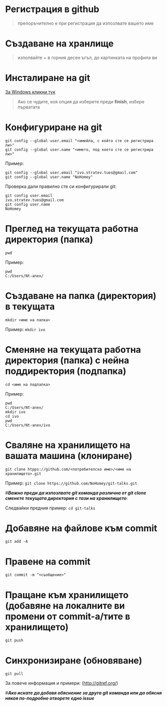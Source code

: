 # Регистрация в github
> препоръчително е при регистрация да изпозлвате вашето име

# Създаване на хранлище
> изполвайте + в горния десен ъгъл, до картинката на профила ви

# Инсталиране на git
[За Windows кликни тук](https://git-scm.com/download/win)
> Ако се чудите, коя опция да изберете преди **finish**, избере първатата

# Конфигуриране на git
```
git config --global user.email "<имейла, с който сте се регистрира ли>"
git config --global user.name "<името, под което сте се регистрира ли>"
```

Пример:
```
git config --global user.email "ivo.stratev.tues@gmail.com"
git config --global user.name "NoHomey"
```

Проверка дали правилно сте си конфигурирали git:
```
git config user.email
ivo.stratev.tues@gmail.com
git config user.name
NoHomey
```

# Преглед на текущата работна директория (папка)
`pwd`

Пример:
```
pwd
C:/Users/Nt-anex/
```

# Създаване на папка (директория) в текущата
`mkdir <име на папка>`

Пример:
`mkdir ivo`

# Сменяне на текущата работна директория (папка) с нейна поддиректория (подпапка)
`cd <име на подпапка>`

Пример:
```
pwd
C:/Users/Nt-anex/
mkdir ivo
cd ivo
pwd
C:/Users/Nt-anex/ivo
```

# Сваляне на хранилището на вашата машина (клониране)
`git clone htpps://github.com/<потребителско име>/<име на хранилището>.git`

Пример:
`git clone https://github.com/NoHomey/git-talks.git`

#***Важно преди да изпозлвате git команда различна от git clone сменете текущата директория с тази на хранилището***:

Следвайки предния пример:
`cd git-talks`

# Добавяне на файлове към commit
`git add -A`

# Правене на commit
`git commit -m "<съобщение>"`

# Пращане към хранилището (добавяне на локалните ви промени от commit-а/тите в хранилището)
`git push`

# Синхронизиране (обновяване)
`git pull`

За повече информация и примери: (http://gitref.org/)

#***Ако искате да добавя обяснение за друга git команда или да  обясня някоя по-подробно отворете едно issue***
